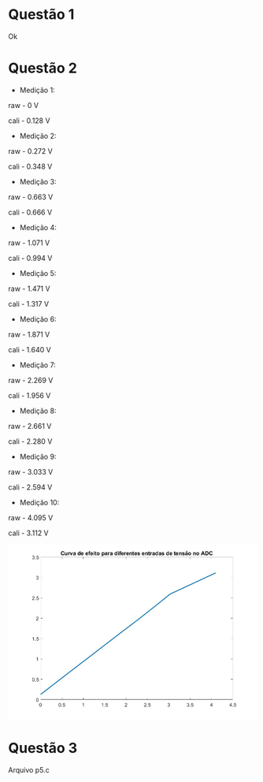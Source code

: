 # Questão 1

Ok

# Questão 2

* Medição 1:

raw - 0 V

cali - 0.128 V

* Medição 2:

raw - 0.272 V

cali - 0.348 V

* Medição 3:

raw - 0.663 V

cali - 0.666 V

* Medição 4:

raw - 1.071 V

cali - 0.994 V

* Medição 5:

raw - 1.471 V

cali - 1.317 V

* Medição 6:

raw - 1.871 V

cali - 1.640 V

* Medição 7:

raw - 2.269 V

cali - 1.956 V

* Medição 8:

raw - 2.661 V

cali - 2.280 V

* Medição 9:

raw - 3.033 V

cali - 2.594 V

* Medição 10:

raw - 4.095 V

cali - 3.112 V

![alt text](img/curva.jpg)

# Questão 3

Arquivo p5.c
